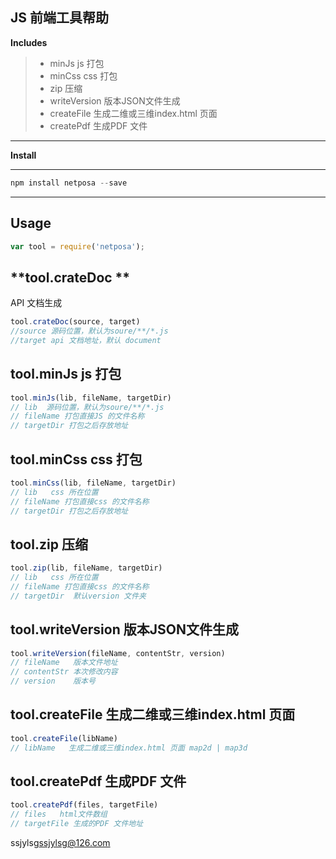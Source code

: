 ##  JS 前端工具帮助



**Includes**
>- minJs js 打包
>- minCss css 打包
>- zip 压缩
>- writeVersion 版本JSON文件生成
>- createFile 生成二维或三维index.html 页面
>- createPdf 生成PDF 文件

---

**Install**

---
```js
npm install netposa --save
```

---
**Usage**
---
``` js
var tool = require('netposa');
```

**tool.crateDoc **
---
API 文档生成

```js
tool.crateDoc(source, target) 
//source 源码位置，默认为soure/**/*.js
//target api 文档地址，默认 document
```

**tool.minJs**
js 打包
---
```js
tool.minJs(lib, fileName, targetDir)
// lib  源码位置，默认为soure/**/*.js
// fileName 打包直接JS 的文件名称
// targetDir 打包之后存放地址
```

**tool.minCss**
css 打包
---
```js
tool.minCss(lib, fileName, targetDir)
// lib   css 所在位置
// fileName 打包直接css 的文件名称
// targetDir 打包之后存放地址
```

**tool.zip**
  压缩
---
```js
tool.zip(lib, fileName, targetDir)
// lib   css 所在位置
// fileName 打包直接css 的文件名称
// targetDir  默认version 文件夹
```

**tool.writeVersion**
  版本JSON文件生成
---
```js
tool.writeVersion(fileName, contentStr, version)
// fileName   版本文件地址
// contentStr 本次修改内容
// version    版本号
```

**tool.createFile**
  生成二维或三维index.html 页面
---
```js
tool.createFile(libName)
// libName   生成二维或三维index.html 页面 map2d | map3d  
```

**tool.createPdf**
  生成PDF 文件
---
```js
tool.createPdf(files, targetFile)
// files   html文件数组 
// targetFile 生成的PDF 文件地址 
```
ssjylsg<ssjylsg@126.com>
